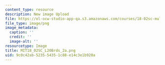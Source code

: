```yaml
---
content_type: resource
description: New image Upload
file: https://ol-ocw-studio-app-qa.s3.amazonaws.com/courses/18-02sc-multivariable-calculus-fall-2010/9c0c42ab523554351c88e14c3e1b920a_MIT18_02SC_L20Brds_2a.png
file_type: image/png
image_metadata:
  caption: ''
  credit: ''
  image-alt: ''
resourcetype: Image
title: MIT18_02SC_L20Brds_2a.png
uid: 9c0c42ab-5235-5435-1c88-e14c3e1b920a
---
```

